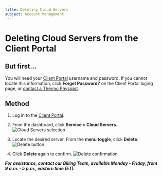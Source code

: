```yaml
---
title: Deleting Cloud Servers
subject: Account Management
---
```


# Deleting Cloud Servers from the Client Portal

## But first...
You will need your [Client Portal](https://www.thermo.io/login/) username and password. If you cannot locate this information, click **Forget Password?** on the Client Portal loging page, or [contact a Thermo Physicist](mailto:physicists@thermo.io).

## Method

1. Log in to the [Client Portal](https://www.thermo.io/login/).
2. From the dashboard, click **Service > Cloud Servers**.
   ![Cloud Servers selection](Uhttps://raw.githubusercontent.com/thermoio/docs/master/images/deleting-cloud-servers/2017-11-14_21-46-38.png)

3. Locate the desired server. From the **menu toggle**, click **Delete**.
   ![Delete button](https://raw.githubusercontent.com/thermoio/docs/master/images/deleting-cloud-servers/2017-11-14_21-48-32.png)
   
4. Click **Delete** again to confirm.
   ![Delete confirmation](https://raw.githubusercontent.com/thermoio/docs/master/images/deleting-cloud-servers/2017-11-14_21-49-49.png)

**_For assistance, contact our Billing Team, available Monday - Friday, from 9 a.m. - 5 p.m., eastern time (ET)._**
